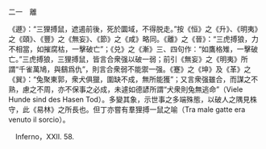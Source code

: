 二一　離

《遯》：“三狸搏鼠，遮遏前後，死於圜域，不得脱走。”按《恒》之《升》、《明夷》之《頤》、《豐》之《無妄》、《節》之《咸》略同。《離》之《晉》：“三虎搏狼，力不相當，如摧腐枯，一擊破亡”；《兑》之《漸》三、四句作：“如鷹格雉，一擊破亡。”三虎搏狼，三狸搏鼠，皆言合衆强以破一弱；前引《無妄》之《明夷》所謂“千雀萬鳩，與鷂爲仇”，則言合衆弱不能禦一强。《蹇》之《坤》及《革》之《巽》：“兔聚東郭，衆犬俱獵，圍缺不成，無所能獲”；又言衆强雖合，而謀之不熟，慮之不周，亦不保事之必成，未遽如德諺所謂“犬衆則兔無逃命”（Viele Hunde sind des Hasen Tod）。多變其象，示世事之多端殊態，以破人之隅見株守，此《易林》之所長也。但丁亦嘗有羣狸搏一鼠之喻（Tra male gatte era venuto il sorcio）。











　Inferno，XXII. 58.